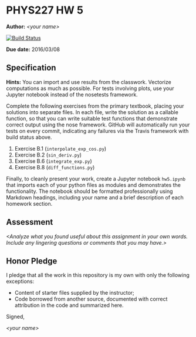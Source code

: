 # PHYS227 HW 5

**Author:** _\<your name\>_

[![Build Status](https://travis-ci.org/chapman-phys227-2016s/hw-5-YOURNAME.svg?branch=master)](https://travis-ci.org/chapman-phys227-2016s/hw-5-YOURNAME)

**Due date:** 2016/03/08

## Specification

**Hints:** You can import and use results from the classwork.  Vectorize computations as much as possible.  For tests involving plots, use your Jupyter notebook instead of the nosetests framework.

Complete the following exercises from the primary textbook, placing your solutions into separate files. In each file, write the solution as a callable function, so that you can write suitable test functions that demonstrate correct output using the nose framework. GitHub will automatically run your tests on every commit, indicating any failures via the Travis framework with build status above.

1. Exercise B.1 (```interpolate_exp_cos.py```)
1. Exercise B.2 (```sin_deriv.py```) 
1. Exercise B.6 (```integrate_exp.py```) 
1. Exercise B.8 (```diff_functions.py```) 

Finally, to cleanly present your work, create a Jupyter notebook ```hw5.ipynb``` that imports each of your python files as modules and demonstrates the functionality. The notebook should be formatted professionally using Markdown headings, including your name and a brief description of each homework section.

## Assessment

_\<Analyze what you found useful about this assignment in your own words. Include any lingering questions or comments that you may have.\>_

## Honor Pledge

I pledge that all the work in this repository is my own with only the following exceptions:

* Content of starter files supplied by the instructor;
* Code borrowed from another source, documented with correct attribution in the code and summarized here.

Signed,

_\<your name\>_
